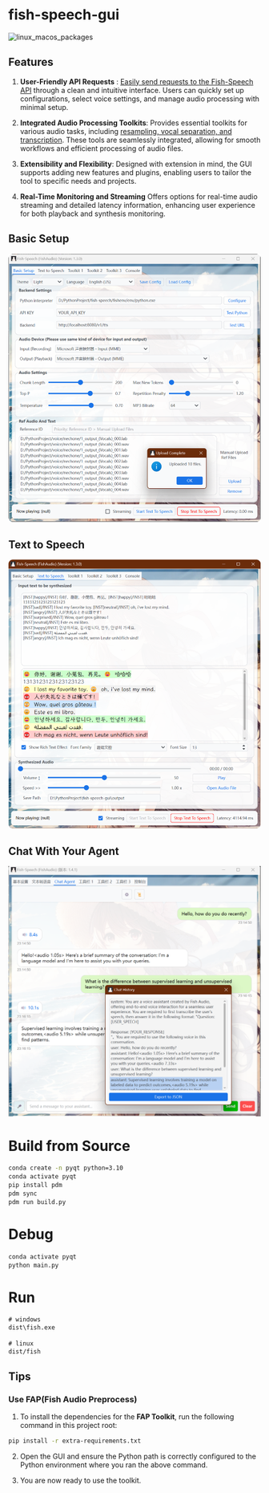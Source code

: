 # fish-speech-gui

![linux_macos_packages](https://img.shields.io/github/actions/workflow/status/AnyaCoder/fish-speech-gui/ci.yml?label=linux-macos-build)

## Features

1. **User-Friendly API Requests** :
   <u>Easily send requests to the Fish-Speech API</u> through a clean and intuitive interface. Users can quickly set up configurations, select voice settings, and manage audio processing with minimal setup.

2. **Integrated Audio Processing Toolkits**:
   Provides essential toolkits for various audio tasks, including <u>resampling, vocal separation, and transcription</u>. These tools are seamlessly integrated, allowing for smooth workflows and efficient processing of audio files.

3. **Extensibility and Flexibility**:
   Designed with extension in mind, the GUI supports adding new features and plugins, enabling users to tailor the tool to specific needs and projects.

4. **Real-Time Monitoring and Streaming**
   Offers options for real-time audio streaming and detailed latency information, enhancing user experience for both playback and synthesis monitoring.

## Basic Setup

<img src="images/basic.png" width="800" />

## Text to Speech

<img src="images/tts.png" width="800" />

## Chat With Your Agent

<img src="images/agent.png" width="800" />

# Build from Source

```bash
conda create -n pyqt python=3.10
conda activate pyqt
pip install pdm
pdm sync
pdm run build.py
```

# Debug

```bash
conda activate pyqt
python main.py
```

# Run

```
# windows
dist\fish.exe

# linux
dist/fish
```

## Tips

### Use FAP(Fish Audio Preprocess)

1. To install the dependencies for the **FAP Toolkit**, run the following command in this project root:

```bash
pip install -r extra-requirements.txt
```

2. Open the GUI and ensure the Python path is correctly configured to the Python environment where you ran the above command.

3. You are now ready to use the toolkit.
